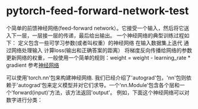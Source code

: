 # pytorch-feed-forward-network-test
个简单的前馈神经网络(feed-forward network）。它接受一个输入，然后将它送入下一层，一层接一层的传递，最后给出输出。  一个神经网络的典型训练过程如下：  定义包含一些可学习参数(或者叫权重）的神经网络 在输入数据集上迭代 通过网络处理输入 计算loss(输出和正确答案的距离） 将梯度反向传播给网络的参数 更新网络的权重，一般使用一个简单的规则：weight = weight - learning_rate * gradient
参考[神经网络](https://pytorch.apachecn.org/docs/1.4/blitz/neural_networks_tutorial.html)    

可以使用'torch.nn'包来构建神经网络.
我们已经介绍了'autograd'包，'nn'包则依赖于'autograd'包来定义模型并对它们求导。一个'nn.Module'包含各个层和一个'forward(input)'方法，该方法返回'output'。
例如，下面这个神经网络可以对数字进行分类：
